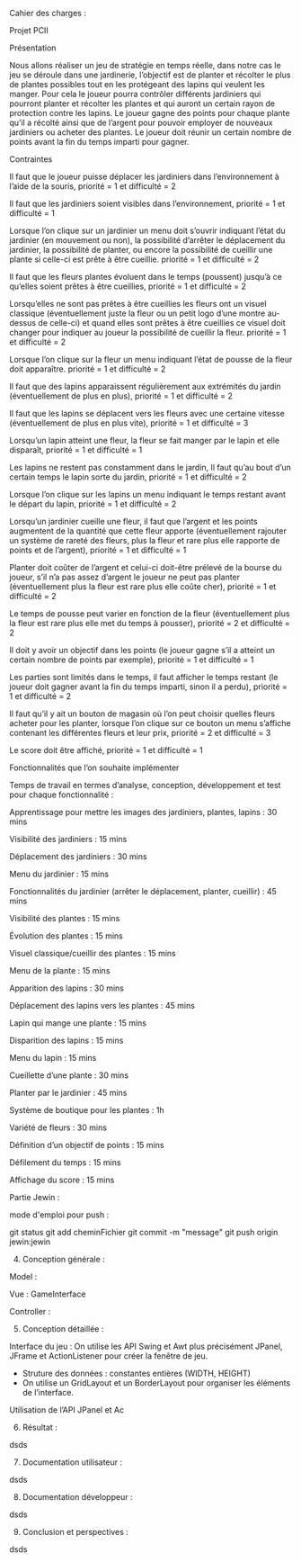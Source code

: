 Cahier des charges : 

Projet PCII 

 

 

Présentation 

Nous allons réaliser un jeu de stratégie en temps réelle, dans notre cas le jeu se déroule dans une jardinerie, l’objectif est de planter et récolter le plus de plantes possibles tout en les protégeant des lapins qui veulent les manger. Pour cela le joueur pourra contrôler différents jardiniers qui pourront planter et récolter les plantes et qui auront un certain rayon de protection contre les lapins. Le joueur gagne des points pour chaque plante qu’il a récolté ainsi que de l’argent pour pouvoir employer de nouveaux jardiniers ou acheter des plantes. Le joueur doit réunir un certain nombre de points avant la fin du temps imparti pour gagner. 

Contraintes 

 

Il faut que le joueur puisse déplacer les jardiniers dans l’environnement à l’aide de la souris, priorité = 1 et difficulté = 2 

Il faut que les jardiniers soient visibles dans l’environnement, priorité = 1 et difficulté = 1 

Lorsque l’on clique sur un jardinier un menu doit s’ouvrir indiquant l’état du jardinier (en mouvement ou non), la possibilité d’arrêter le déplacement du jardinier, la possibilité de planter, ou encore la possibilité de cueillir une plante si celle-ci est prête à être cueillie. priorité = 1 et difficulté = 2 

Il faut que les fleurs plantes évoluent dans le temps (poussent) jusqu’à ce qu’elles soient prêtes à être cueillies, priorité = 1 et difficulté = 2 

Lorsqu’elles ne sont pas prêtes à être cueillies les fleurs ont un visuel classique (éventuellement juste la fleur ou un petit logo d’une montre au-dessus de celle-ci) et quand elles sont prêtes à être cueillies ce visuel doit changer pour indiquer au joueur la possibilité de cueillir la fleur. priorité = 1 et difficulté = 2 

Lorsque l’on clique sur la fleur un menu indiquant l’état de pousse de la fleur doit apparaître. priorité = 1 et difficulté = 2 

Il faut que des lapins apparaissent régulièrement aux extrémités du jardin (éventuellement de plus en plus), priorité = 1 et difficulté = 2 

Il faut que les lapins se déplacent vers les fleurs avec une certaine vitesse (éventuellement de plus en plus vite), priorité = 1 et difficulté = 3 

Lorsqu’un lapin atteint une fleur, la fleur se fait manger par le lapin et elle disparaît, priorité = 1 et difficulté = 1 

Les lapins ne restent pas constamment dans le jardin, Il faut qu’au bout d’un certain temps le lapin sorte du jardin, priorité = 1 et difficulté = 2 

Lorsque l’on clique sur les lapins un menu indiquant le temps restant avant le départ du lapin, priorité = 1 et difficulté = 2 

Lorsqu’un jardinier cueille une fleur, il faut que l’argent et les points augmentent de la quantité que cette fleur apporte (éventuellement rajouter un système de rareté des fleurs, plus la fleur et rare plus elle rapporte de points et de l’argent), priorité = 1 et difficulté = 1 

Planter doit coûter de l’argent et celui-ci doit-être prélevé de la bourse du joueur, s’il n’a pas assez d’argent le joueur ne peut pas planter (éventuellement plus la fleur est rare plus elle coûte cher), priorité = 1 et difficulté = 2 

Le temps de pousse peut varier en fonction de la fleur (éventuellement plus la fleur est rare plus elle met du temps à pousser), priorité = 2 et difficulté = 2 

Il doit y avoir un objectif dans les points (le joueur gagne s’il a atteint un certain nombre de points par exemple), priorité = 1 et difficulté = 1 

Les parties sont limités dans le temps, il faut afficher le temps restant (le joueur doit gagner avant la fin du temps imparti, sinon il a perdu), priorité = 1 et difficulté = 2 

Il faut qu’il y ait un bouton de magasin où l’on peut choisir quelles fleurs acheter pour les planter, lorsque l’on clique sur ce bouton un menu s’affiche contenant les différentes fleurs et leur prix, priorité = 2 et difficulté = 3 

Le score doit être affiché, priorité = 1 et difficulté = 1 

 

Fonctionnalités que l’on souhaite implémenter 

Temps de travail en termes d’analyse, conception, développement et test pour chaque fonctionnalité : 

Apprentissage pour mettre les images des jardiniers, plantes, lapins : 30 mins 

Visibilité des jardiniers : 15 mins 

Déplacement des jardiniers : 30 mins 

Menu du jardinier :  15 mins 

Fonctionnalités du jardinier (arrêter le déplacement, planter, cueillir) : 45 mins 

Visibilité des plantes : 15 mins 

Évolution des plantes : 15 mins 

Visuel classique/cueillir des plantes : 15 mins 

Menu de la plante : 15 mins 

Apparition des lapins : 30 mins 

Déplacement des lapins vers les plantes : 45 mins 

Lapin qui mange une plante : 15 mins 

Disparition des lapins : 15 mins 

Menu du lapin : 15 mins 

Cueillette d’une plante : 30 mins 

Planter par le jardinier : 45 mins 

Système de boutique pour les plantes : 1h 

Variété de fleurs : 30 mins 

Définition d’un objectif de points : 15 mins 

Défilement du temps : 15 mins 

Affichage du score : 15 mins 

 

 

 

 

 

 

 

 

 

 

 

 

Partie Jewin : 

mode d'emploi pour push :

git status
git add cheminFichier
git commit -m "message"
git push origin jewin:jewin 


4. Conception générale : 

Model : 

Vue : GameInterface 

Controller :  

5. Conception détaillée : 

Interface du jeu :
On utilise les API Swing et Awt plus précisément JPanel, JFrame et ActionListener pour créer la fenêtre de jeu.
- Struture des données : constantes entières (WIDTH, HEIGHT)
- On utilise un GridLayout et un BorderLayout pour organiser les éléments de l’interface.


Utilisation de l’API JPanel et Ac 

 

6. Résultat : 

dsds 

7. Documentation utilisateur : 

dsds 

8. Documentation développeur : 

dsds 

9. Conclusion et perspectives : 

dsds 

 

 

 

 

 

 

 

